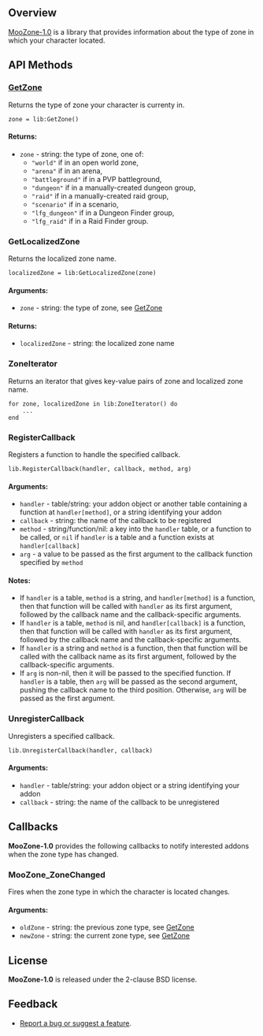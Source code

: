Overview
--------

[MooZone-1.0][project] is a library that provides information about the type of zone in which your character located.


API Methods
-----------

### [GetZone](#getzone)

Returns the type of zone your character is currenty in.

    zone = lib:GetZone()

#### Returns:

* `zone` - string: the type of zone, one of:
  * `"world"` if in an open world zone,
  * `"arena"` if in an arena,
  * `"battleground"` if in a PVP battleground,
  * `"dungeon"` if in a manually-created dungeon group,
  * `"raid"` if in a manually-created raid group,
  * `"scenario"` if in a scenario,
  * `"lfg_dungeon"` if in a Dungeon Finder group,
  * `"lfg_raid"` if in a Raid Finder group.

### GetLocalizedZone

Returns the localized zone name.

    localizedZone = lib:GetLocalizedZone(zone)

#### Arguments:

* `zone` - string: the type of zone, see [GetZone](#getzone)

#### Returns:

* `localizedZone` - string: the localized zone name

### ZoneIterator

Returns an iterator that gives key-value pairs of zone and localized zone name.

    for zone, localizedZone in lib:ZoneIterator() do
        ...
    end

### RegisterCallback

Registers a function to handle the specified callback.

    lib.RegisterCallback(handler, callback, method, arg)

#### Arguments:

* `handler` - table/string: your addon object or another table containing a function at `handler[method]`, or a string identifying your addon
* `callback` - string: the name of the callback to be registered
* `method` - string/function/nil: a key into the `handler` table, or a function to be called, or `nil` if `handler` is a table and a function exists at `handler[callback]`
* `arg` - a value to be passed as the first argument to the callback function specified by `method`

#### Notes:

* If `handler` is a table, `method` is a string, and `handler[method]` is a function, then that function will be called with `handler` as its first argument, followed by the callback name and the callback-specific arguments.
* If `handler` is a table, `method` is nil, and `handler[callback]` is a function, then that function will be called with `handler` as its first argument, followed by the callback name and the callback-specific arguments.
* If `handler` is a string and `method` is a function, then that function will be called with the callback name as its first argument, followed by the callback-specific arguments.
* If `arg` is non-nil, then it will be passed to the specified function. If `handler` is a table, then `arg` will be passed as the second argument, pushing the callback name to the third position. Otherwise, `arg` will be passed as the first argument.

### UnregisterCallback

Unregisters a specified callback.

    lib.UnregisterCallback(handler, callback)

#### Arguments:

* `handler` - table/string: your addon object or a string identifying your addon
* `callback` - string: the name of the callback to be unregistered


Callbacks
---------

__MooZone-1.0__ provides the following callbacks to notify interested addons when the zone type has changed.

### MooZone_ZoneChanged

Fires when the zone type in which the character is located changes.

#### Arguments:

* `oldZone` - string: the previous zone type, see [GetZone](#getzone)
* `newZone` - string: the current zone type, see [GetZone](#getzone)


License
-------
__MooZone-1.0__ is released under the 2-clause BSD license.


Feedback
--------

+ [Report a bug or suggest a feature][project-issue-tracker].

  [project]: https://www.github.com/ultijlam/moozone-1-0
  [project-issue-tracker]: https://github.com/ultijlam/moozone-1-0/issues